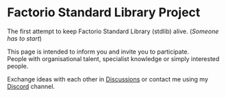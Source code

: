 # Factorio Standard Library Project

The first attempt to keep Factorio Standard Library (stdlib) alive. (*Someone has to start*)

This page is intended to inform you and invite you to participate.  
People with organisational talent, specialist knowledge or simply interested people.

Exchange ideas with each other in [Discussions](https://github.com/factorio-stdlib-project/home/discussions/1) or
contact me using my [Discord](https://discord.gg/9EFYUmUw) channel.
